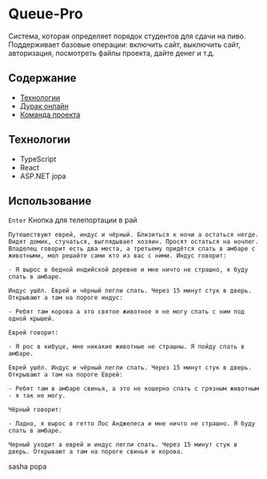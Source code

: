 # Queue-Pro
Система, которая определяет порядок студентов для сдачи на пиво. Поддерживает базовые операции: включить сайт, выключить сайт, авторизация, посмотреть файлы проекта, дайте денег и т.д.
## Содержание
- [Технологии](https://ih_tam_net)
- [Дурак онлайн](https://razlozhi.ru/durak)
- [Команда проекта](https://fsin.gov.ru/criminal/)
## Технологии
- TypeScript
- React
- ASP.NET jopa
## Использование
`Enter` Кнопка для телепортации в рай

```
Путешествуют еврей, индус и чёрный. Близиться к ночи а остаться негде. Видят домик, стучаться, выглядывает хозяин. Просят остаться на ночлег. Владелец говорит есть два места, а третьему придётся спать в амбаре с животными, мол решайте сами кто из вас с ними. Индус говорит:

- Я вырос в бедной индийской деревне и мне ничто не страшно, я буду спать в амбаре.

Индус ушёл. Еврей и чёрный легли спать. Через 15 минут стук в дверь. Открывают а там на пороге индус:

- Ребят там корова а это святое животное я не могу спать с ним под одной крышей.

Еврей говорит:

- Я рос в кибуце, мне никакие животные не страшны. Я пойду спать в амбаре.

Еврей ушёл. Индус и чёрный легли спать. Через 15 минут стук в дверь. Открывают а там на пороге Еврей:

- Ребят там в амбаре свинья, а это не кошерно спать с грязным животным - я так не могу.

Чёрный говорит:

- Ладно, я вырос в гетто Лос Анджелеса и мне ничто не страшно. Я буду спать в амбаре.

Черный уходит а еврей и индус легли спать. Через 15 минут стук в дверь. Открывают а там на пороге свинья и корова.

```

sasha popa
